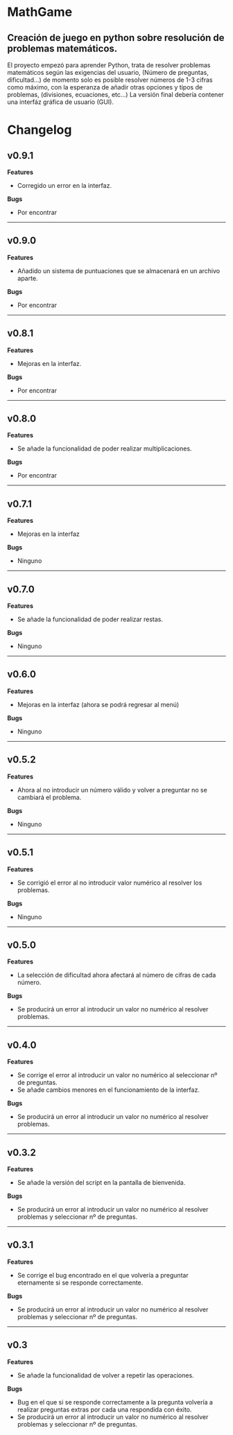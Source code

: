 # MathGame

<h2>Creación de juego en python sobre resolución de problemas matemáticos.</h2>
El proyecto empezó para aprender Python, trata de resolver problemas matemáticos según las exigencias del usuario, (Número de preguntas, dificultad...) de momento solo es posible resolver números de 1-3 cifras como máximo, con la esperanza de añadir otras opciones y tipos de problemas, (divisiones, ecuaciones, etc...) La versión final debería contener una interfáz gráfica de usuario (GUI).

# Changelog

<h2>v0.9.1</h2>

<b>Features</b>

- Corregido un error en la interfaz.

<b>Bugs</b>

- Por encontrar

<hr>

<h2>v0.9.0</h2>

<b>Features</b>

- Añadido un sistema de puntuaciones que se almacenará en un archivo aparte.

<b>Bugs</b>

- Por encontrar

<hr>

<h2>v0.8.1</h2>

<b>Features</b>

- Mejoras en la interfaz.

<b>Bugs</b>

- Por encontrar

<hr>

<h2>v0.8.0</h2>

<b>Features</b>

- Se añade la funcionalidad de poder realizar multiplicaciones.

<b>Bugs</b>

- Por encontrar

<hr>

<h2>v0.7.1</h2>

<b>Features</b>

- Mejoras en la interfaz

<b>Bugs</b>

- Ninguno

<hr>

<h2>v0.7.0</h2>

<b>Features</b>

- Se añade la funcionalidad de poder realizar restas.

<b>Bugs</b>

- Ninguno

<hr>

<h2>v0.6.0</h2>

<b>Features</b>

- Mejoras en la interfaz (ahora se podrá regresar al menú)

<b>Bugs</b>

- Ninguno

<hr>

<h2>v0.5.2</h2>

<b>Features</b>

- Ahora al no introducir un número válido y volver a preguntar no se cambiará el problema.

<b>Bugs</b>

- Ninguno

<hr>

<h2>v0.5.1</h2>

<b>Features</b>

- Se corrigió el error al no introducir valor numérico al resolver los problemas.

<b>Bugs</b>

- Ninguno

<hr>

<h2>v0.5.0</h2>

<b>Features</b>

- La selección de dificultad ahora afectará al número de cifras de cada número.

<b>Bugs</b>

- Se producirá un error al introducir un valor no numérico al resolver problemas.

<hr>

<h2>v0.4.0</h2>

<b>Features</b>

- Se corrige el error al introducir un valor no numérico al seleccionar nº de preguntas.
- Se añade cambios menores en el funcionamiento de la interfaz.

<b>Bugs</b>

- Se producirá un error al introducir un valor no numérico al resolver problemas.

<hr>

<h2>v0.3.2</h2>

<b>Features</b>

- Se añade la versión del script en la pantalla de bienvenida.

<b>Bugs</b>

- Se producirá un error al introducir un valor no numérico al resolver problemas y seleccionar nº de preguntas.

<hr>

<h2>v0.3.1</h2>

<b>Features</b>

- Se corrige el bug encontrado en el que volvería a preguntar eternamente si se responde correctamente.

<b>Bugs</b>

- Se producirá un error al introducir un valor no numérico al resolver problemas y seleccionar nº de preguntas.

<hr>

<h2>v0.3</h2>

<b>Features</b>

- Se añade la funcionalidad de volver a repetir las operaciones.

<b>Bugs</b>

- Bug en el que si se responde correctamente a la pregunta volvería a realizar preguntas extras por cada una respondida con éxito.
- Se producirá un error al introducir un valor no numérico al resolver problemas y seleccionar nº de preguntas.
